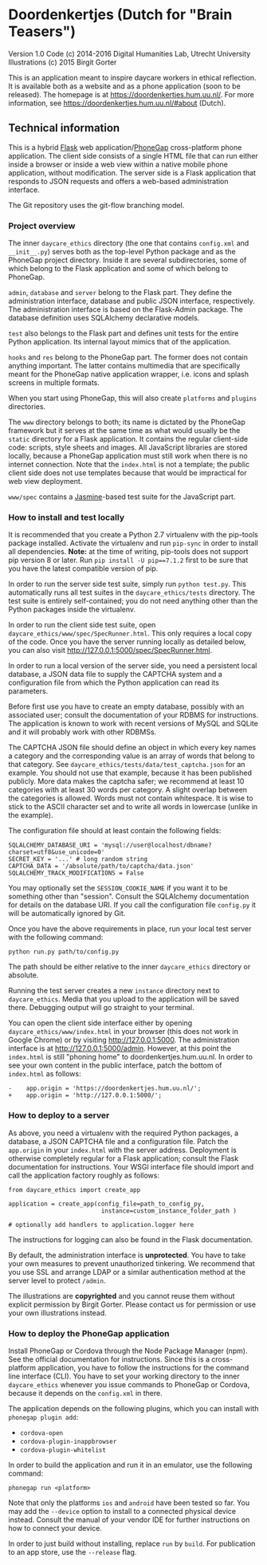 # Doordenkertjes (Dutch for "Brain Teasers")

Version 1.0
Code (c) 2014-2016 Digital Humanities Lab, Utrecht University
Illustrations (c) 2015 Birgit Gorter

This is an application meant to inspire daycare workers in ethical reflection. It is available both as a website and as a phone application (soon to be released). The homepage is at https://doordenkertjes.hum.uu.nl/. For more information, see https://doordenkertjes.hum.uu.nl/#about (Dutch).


## Technical information

This is a hybrid [Flask](http://flask.pocoo.org) web application/[PhoneGap](http://phonegap.com) cross-platform phone application. The client side consists of a single HTML file that can run either inside a browser or inside a web view within a native mobile phone application, without modification. The server side is a Flask application that responds to JSON requests and offers a web-based administration interface.

The Git repository uses the git-flow branching model.


### Project overview

The inner `daycare_ethics` directory (the one that contains `config.xml` and `__init__.py`) serves both as the top-level Python package and as the PhoneGap project directory. Inside it are several subdirectories, some of which belong to the Flask application and some of which belong to PhoneGap.

`admin`, `database` and `server` belong to the Flask part. They define the administration interface, database and public JSON interface, respectively. The administration interface is based on the Flask-Admin package. The database definition uses SQLAlchemy declarative models.

`test` also belongs to the Flask part and defines unit tests for the entire Python application. Its internal layout mimics that of the application.

`hooks` and `res` belong to the PhoneGap part. The former does not contain anything important. The latter contains multimedia that are specifically meant for the PhoneGap native application wrapper, i.e. icons and splash screens in multiple formats.

When you start using PhoneGap, this will also create `platforms` and `plugins` directories.

The `www` directory belongs to both; its name is dictated by the PhoneGap framework but it serves at the same time as what would usually be the `static` directory for a Flask application. It contains the regular client-side code: scripts, style sheets and images. All JavaScript libraries are stored locally, because a PhoneGap application must still work when there is no internet connection. Note that the `index.html` is not a template; the public client side does not use templates because that would be impractical for web view deployment.

`www/spec` contains a [Jasmine](https://jasmine.github.io)-based test suite for the JavaScript part.


### How to install and test locally

It is recommended that you create a Python 2.7 virtualenv with the pip-tools package installed. Activate the virtualenv and run `pip-sync` in order to install all dependencies. **Note:** at the time of writing, pip-tools does not support pip version 8 or later. Run `pip install -U pip==7.1.2` first to be sure that you have the latest compatible version of pip.

In order to run the server side test suite, simply run `python test.py`. This automatically runs all test suites in the `daycare_ethics/tests` directory. The test suite is entirely self-contained; you do not need anything other than the Python packages inside the virtualenv.

In order to run the client side test suite, open `daycare_ethics/www/spec/SpecRunner.html`. This only requires a local copy of the code. Once you have the server running locally as detailed below, you can also visit http://127.0.0.1:5000/spec/SpecRunner.html.

In order to run a local version of the server side, you need a persistent local database, a JSON data file to supply the CAPTCHA system and a configuration file from which the Python application can read its parameters.

Before first use you have to create an empty database, possibly with an associated user; consult the documentation of your RDBMS for instructions. The application is known to work with recent versions of MySQL and SQLite and it will probably work with other RDBMSs.

The CAPTCHA JSON file should define an object in which every key names a category and the corresponding value is an array of words that belong to that category. See `daycare_ethics/tests/data/test_captcha.json` for an example. You should not use that example, because it has been published publicly. More data makes the captcha safer; we recommend at least 10 categories with at least 30 words per category. A slight overlap between the categories is allowed. Words must not contain whitespace. It is wise to stick to the ASCII character set and to write all words in lowercase (unlike in the example).

The configuration file should at least contain the following fields:

    SQLALCHEMY_DATABASE_URI = 'mysql://user@localhost/dbname?charset=utf8&use_unicode=0'
    SECRET_KEY = '...' # long random string
    CAPTCHA_DATA = '/absolute/path/to/captcha/data.json'
    SQLALCHEMY_TRACK_MODIFICATIONS = False

You may optionally set the `SESSION_COOKIE_NAME` if you want it to be something other than "session". Consult the SQLAlchemy documentation for details on the database URI. If you call the configuration file `config.py` it will be automatically ignored by Git.

Once you have the above requirements in place, run your local test server with the following command:

    python run.py path/to/config.py

The path should be either relative to the inner `daycare_ethics` directory or absolute.

Running the test server creates a new `instance` directory next to `daycare_ethics`. Media that you upload to the application will be saved there. Debugging output will go straight to your terminal.

You can open the client side interface either by opening `daycare_ethics/www/index.html` in your browser (this does not work in Google Chrome) or by visiting http://127.0.0.1:5000. The administration interface is at http://127.0.0.1:5000/admin. However, at this point the `index.html` is still "phoning home" to doordenkertjes.hum.uu.nl. In order to see your own content in the public interface, patch the bottom of `index.html` as follows:

    -    app.origin = 'https://doordenkertjes.hum.uu.nl/';
    +    app.origin = 'http://127.0.0.1:5000/';


### How to deploy to a server

As above, you need a virtualenv with the required Python packages, a database, a JSON CAPTCHA file and a configuration file. Patch the `app.origin` in your `index.html` with the server address. Deployment is otherwise completely regular for a Flask application; consult the Flask documentation for instructions. Your WSGI interface file should import and call the application factory roughly as follows:

    from daycare_ethics import create_app

    application = create_app(config_file=path_to_config_py,
                              instance=custom_instance_folder_path )
    
    # optionally add handlers to application.logger here

The instructions for logging can also be found in the Flask documentation.

By default, the administration interface is **unprotected**. You have to take your own measures to prevent unauthorized tinkering. We recommend that you use SSL and arrange LDAP or a similar authentication method at the server level to protect `/admin`.

The illustrations are **copyrighted** and you cannot reuse them without explicit permission by Birgit Gorter. Please contact us for permission or use your own illustrations instead.


### How to deploy the PhoneGap application

Install PhoneGap or Cordova through the Node Package Manager (npm). See the official documentation for instructions. Since this is a cross-platform application, you have to follow the instructions for the command line interface (CLI). You have to set your working directory to the inner `daycare_ethics` whenever you issue commands to PhoneGap or Cordova, because it depends on the `config.xml` in there.

The application depends on the following plugins, which you can install with `phonegap plugin add`:

  * `cordova-open`
  * `cordova-plugin-inappbrowser`
  * `cordova-plugin-whitelist`

In order to build the application and run it in an emulator, use the following command:

    phonegap run <platform>

Note that only the platforms `ios` and `android` have been tested so far. You may add the `--device` option to install to a connected physical device instead. Consult the manual of your vendor IDE for further instructions on how to connect your device.

In order to just build without installing, replace `run` by `build`. For publication to an app store, use the `--release` flag.
